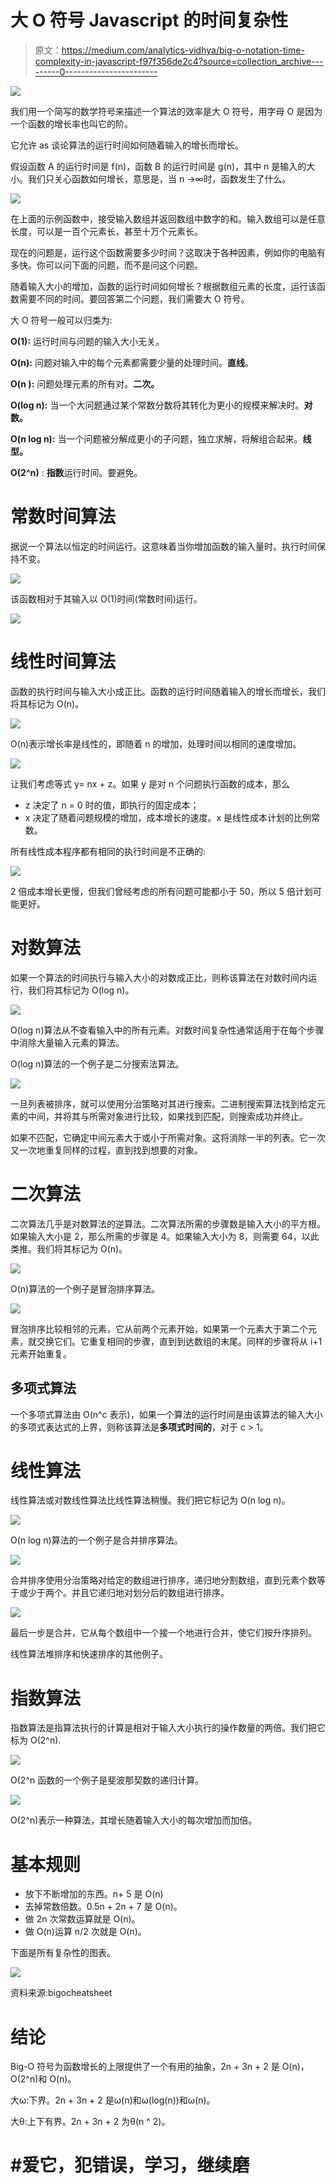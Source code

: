 # 大 O 符号 Javascript 的时间复杂性

> 原文：<https://medium.com/analytics-vidhya/big-o-notation-time-complexity-in-javascript-f97f356de2c4?source=collection_archive---------0----------------------->

![](img/28b972815d7607c8a96ec69d3d2f48c7.png)

我们用一个简写的数学符号来描述一个算法的效率是大 O 符号，用字母 O 是因为一个函数的增长率也叫它的阶。

它允许 as 谈论算法的运行时间如何随着输入的增长而增长。

假设函数 A 的运行时间是 f(n)，函数 B 的运行时间是 g(n)，其中 n 是输入的大小。我们只关心函数如何增长，意思是，当 n →∞时，函数发生了什么。

![](img/b49aad1410f7d5a112bc77d5d512bcef.png)

在上面的示例函数中，接受输入数组并返回数组中数字的和。输入数组可以是任意长度，可以是一百个元素长，甚至十万个元素长。

现在的问题是，运行这个函数需要多少时间？这取决于各种因素，例如你的电脑有多快。你可以问下面的问题，而不是问这个问题。

随着输入大小的增加，函数的运行时间如何增长？根据数组元素的长度，运行该函数需要不同的时间。要回答第二个问题，我们需要大 O 符号。

大 O 符号一般可以归类为:

**O(1):** 运行时间与问题的输入大小无关。

**O(n):** 问题对输入中的每个元素都需要少量的处理时间。**直线**。

**O(n ):** 问题处理元素的所有对。**二次。**

**O(log n):** 当一个大问题通过某个常数分数将其转化为更小的规模来解决时。**对数。**

**O(n log n):** 当一个问题被分解成更小的子问题，独立求解，将解组合起来。**线型。**

**O(2^n)** : **指数**运行时间。要避免。

# 常数时间算法

据说一个算法以恒定的时间运行。这意味着当你增加函数的输入量时。执行时间保持不变。

![](img/4e9f9032bf5926d693b0ed3e033516a3.png)

该函数相对于其输入以 O(1)时间(常数时间)运行。

![](img/31d097962d2c389a9d0dfeca93b36365.png)

# 线性时间算法

函数的执行时间与输入大小成正比。函数的运行时间随着输入的增长而增长，我们将其标记为 O(n)。

![](img/c933703b89e05d054b386fd119032cf9.png)

O(n)表示增长率是线性的，即随着 n 的增加，处理时间以相同的速度增加。

![](img/a1c947810e12601d862f820877622774.png)

让我们考虑等式 y= nx + z。如果 y 是对 n 个问题执行函数的成本，那么

*   z 决定了 n = 0 时的值，即执行的固定成本；
*   x 决定了随着问题规模的增加，成本增长的速度。x 是线性成本计划的比例常数。

所有线性成本程序都有相同的执行时间是不正确的:

![](img/cb5b770ebd6a078530426ed3516d4884.png)

2 倍成本增长更慢，但我们曾经考虑的所有问题可能都小于 50，所以 5 倍计划可能更好。

# 对数算法

如果一个算法的时间执行与输入大小的对数成正比，则称该算法在对数时间内运行，我们将其标记为 O(log n)。

![](img/f9a9da5b97f30d22515e45eec7d5053b.png)

O(log n)算法从不查看输入中的所有元素。对数时间复杂性通常适用于在每个步骤中消除大量输入元素的算法。

O(log n)算法的一个例子是二分搜索法算法。

![](img/03c12a4cb9cd59da7de1fc37a3720c4a.png)

一旦列表被排序，就可以使用分治策略对其进行搜索。二进制搜索算法找到给定元素的中间，并将其与所需对象进行比较，如果找到匹配，则搜索成功并终止。

如果不匹配，它确定中间元素大于或小于所需对象。这将消除一半的列表。它一次又一次地重复同样的过程，直到找到想要的对象。

# 二次算法

二次算法几乎是对数算法的逆算法。二次算法所需的步骤数是输入大小的平方根。如果输入大小是 2，那么所需的步骤是 4。如果输入大小为 8，则需要 64，以此类推。我们将其标记为 O(n)。

![](img/7fa7d24a6c892c4c0c9c2b47d897ddae.png)

O(n)算法的一个例子是冒泡排序算法。

![](img/36bbb8a956aad691596e4021adfb11ee.png)

冒泡排序比较相邻的元素，它从前两个元素开始，如果第一个元素大于第二个元素，就交换它们。它重复相同的步骤，直到到达数组的末尾。同样的步骤将从 i+1 元素开始重复。

## 多项式算法

一个多项式算法由 O(n^c 表示)，如果一个算法的运行时间是由该算法的输入大小的多项式表达式的上界，则称该算法是**多项式时间的**，对于 c > 1。

# 线性算法

线性算法或对数线性算法比线性算法稍慢。我们把它标记为 O(n log n)。

![](img/3f5b67729629d644ff84af5b21888e4b.png)

O(n log n)算法的一个例子是合并排序算法。

![](img/861804ba4d4e8c9ceb281fc42d661784.png)

合并排序使用分治策略对给定的数组进行排序，递归地分割数组，直到元素个数等于或少于两个。并且它递归地对划分后的数组进行排序。

![](img/3e1d167524aeb36127c35df1201822c8.png)

最后一步是合并，它从每个数组中一个接一个地进行合并，使它们按升序排列。

线性算法堆排序和快速排序的其他例子。

# 指数算法

指数算法是指算法执行的计算是相对于输入大小执行的操作数量的两倍。我们把它标为 O(2^n).

![](img/39209fe44f0571276ed94b1b05bbb2c7.png)

O(2^n 函数的一个例子是斐波那契数的递归计算。

![](img/348250b601daac438df48c92c9a6d0b2.png)

O(2^n)表示一种算法，其增长随着输入大小的每次增加而加倍。

# 基本规则

*   放下不断增加的东西。n+ 5 是 O(n)
*   去掉常数倍数。0.5n + 2n + 7 是 O(n)。
*   做 2n 次常数运算就是 O(n)。
*   做 O(n)运算 n/2 次就是 O(n)。

下面是所有复杂性的图表。

![](img/6f62a4f6b657d789130001a279a9f98b.png)

资料来源:bigocheatsheet

# 结论

Big-O 符号为函数增长的上限提供了一个有用的抽象，2n + 3n + 2 是 O(n)，O(2^n)和 O(n)。

大ω:下界。2n + 3n + 2 是ω(n)和ω(log(n))和ω(n)。

大θ:上下有界。2n + 3n + 2 为θ(n ^ 2)。

# #爱它，犯错误，学习，继续磨